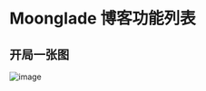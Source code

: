# Moonglade 博客功能列表

## 开局一张图

![image](https://blog.ediwangcdn.com/web-assets/moonglade-features-ch.png)